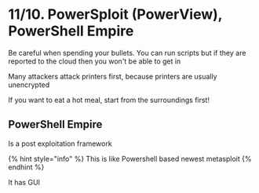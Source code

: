 # 11/10. PowerSploit  (PowerView), PowerShell Empire

Be careful when spending your bullets. You can run scripts but if they are reported to the cloud then you won't be able to get in

Many attackers attack printers first, because printers are usually unencrypted

If you want to eat a hot meal, start from the surroundings first!

## PowerShell Empire

Is a post exploitation framework

{% hint style="info" %}
This is like Powershell based newest metasploit
{% endhint %}

It has GUI

